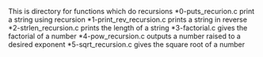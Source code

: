 This is directory for functions which do recursions
*0-puts_recurion.c print a string using recursion
*1-print_rev_recursion.c prints a string in reverse
*2-strlen_recursion.c prints the length of a string
*3-factorial.c gives the factorial of a number
*4-pow_recursion.c outputs a number raised to a desired exponent
*5-sqrt_recursion.c gives the square root of a number
